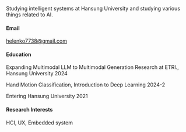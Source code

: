 


Studying intelligent systems at Hansung University and studying various things related to AI.

#### Email
helenko7738@gmail.com

#### Education
Expanding Multimodal LLM to Multimodal Generation Research at ETRI., Hansung University 2024

Hand Motion Classification, Introduction to Deep Learning 2024-2

Entering Hansung University 2021 


#### Research Interests
HCI, UX, Embedded system

